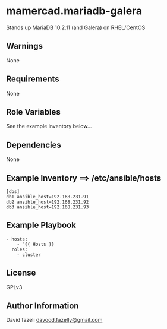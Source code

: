 mamercad.mariadb-galera
=======================

Stands up MariaDB 10.2.11 (and Galera) on RHEL/CentOS

Warnings
--------

None

Requirements
------------

None

Role Variables
--------------

See the example inventory below...

Dependencies
------------

None

Example Inventory ==> /etc/ansible/hosts
-----------------

    [dbs]
    db1 ansible_host=192.168.231.91
    db2 ansible_host=192.168.231.92
    db3 ansible_host=192.168.231.93
    
 Example Playbook
----------------

    - hosts:
        - "{{ Hosts }}
      roles:
        - cluster

License
-------

GPLv3

Author Information
------------------

David fazeli <davood.fazelly@gmail.com>

